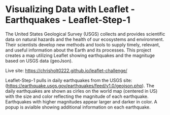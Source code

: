 # Visualizing Data with Leaflet - Earthquakes - Leaflet-Step-1

The United States Geological Survey (USGS) collects and provides scientific data on natural hazards and the health of our ecosystems and environment. Their scientists develop new methods and tools to supply timely, relevant, and useful information about the Earth and its processes. This project creates a map utilizing Leaflet showing earthquakes and the magnituge based on USGS data (geoJson).

Live site: https://chrisholt0222.github.io/leaflet-challenge/

Leaflet-Step-1 pulls in daily earthquakes from the USGS site: (https://earthquake.usgs.gov/earthquakes/feed/v1.0/geojson.php). The daily earthquakes are shown as cirles on the world map (centered in US) with the size and color reflecting the magnitude of each earthquake. Earthquakes with higher magnitudes appear larger and darker in color. A popup is avialble showing additional information on each earthquake.